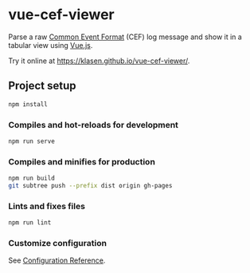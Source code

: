 # vue-cef-viewer

Parse a raw [Common Event Format](https://community.microfocus.com/t5/ArcSight-Connectors/ArcSight-Common-Event-Format-CEF-Implementation-Standard/ta-p/1645557) (CEF) log message and show it in a tabular view using [Vue.js](https://vuejs.org/).

Try it online at <https://klasen.github.io/vue-cef-viewer/>.

## Project setup

```sh
npm install
```

### Compiles and hot-reloads for development

```sh
npm run serve
```

### Compiles and minifies for production

```sh
npm run build
git subtree push --prefix dist origin gh-pages
```

### Lints and fixes files

```sh
npm run lint
```

### Customize configuration

See [Configuration Reference](https://cli.vuejs.org/config/).
